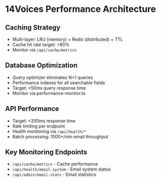 # 14Voices Performance Architecture

## Caching Strategy

- Multi-layer: LRU (memory) + Redis (distributed) + TTL
- Cache hit rate target: >80%
- Monitor via `/api/cache/metrics`

## Database Optimization

- Query optimizer eliminates N+1 queries
- Performance indexes for all searchable fields
- Target: <50ms query response time
- Monitor via performance-monitor.ts

## API Performance

- Target: <200ms response time
- Rate limiting per endpoint
- Health monitoring via `/api/health/*`
- Batch processing: 1000+/min email throughput

## Key Monitoring Endpoints

- `/api/cache/metrics` - Cache performance
- `/api/health/email-system` - Email system status
- `/api/admin/email-stats` - Email statistics
